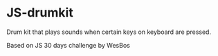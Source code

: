 # JS-drumkit
 Drum kit that plays sounds when certain keys on keyboard are pressed.  

Based on JS 30 days challenge by WesBos
